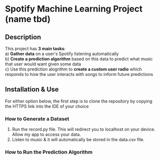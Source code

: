 # Spotify Machine Learning Project (name tbd)

## Description

This project has **3 main tasks**:<br/>
a) **Gather data** on a user's Spotify listening automatically<br/>
b) **Create a prediction algorithm** based on this data to predict what music that user would want given some data<br/>
c) Use this prediction alogrithm to **create a custom user radio** which responds to how the user interacts with songs to inform future predictions

## Installation & Use

For either option below, the first step is to clone the repository by copying the HTTPS link into the IDE of your choice

### How to Generate a Dataset

1) Run the record.py file. This will redirect you to localhost on your device. Allow my app to access your data.
2) Listen to music & it will automatically be stored in the data.csv file.

### How to Run the Prediction Algorithm
